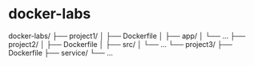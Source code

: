 # docker-labs
docker-labs/
├── project1/
│   ├── Dockerfile
│   ├── app/
│   └── ...
├── project2/
│   ├── Dockerfile
│   ├── src/
│   └── ...
└── project3/
    ├── Dockerfile
    ├── service/
    └── ...

